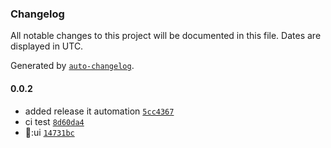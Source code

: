 ### Changelog

All notable changes to this project will be documented in this file. Dates are displayed in UTC.

Generated by [`auto-changelog`](https://github.com/CookPete/auto-changelog).

#### 0.0.2

- added release it automation [`5cc4367`](https://github.com/tigawanna/shadcn-ui-fanedition/commit/5cc4367d5763844f1928a58988cfe4a21f61e3f7)
- ci test [`8d60da4`](https://github.com/tigawanna/shadcn-ui-fanedition/commit/8d60da4a1a5061721c5f8a5d2c3b9614e3a2de18)
- 🚀:ui [`14731bc`](https://github.com/tigawanna/shadcn-ui-fanedition/commit/14731bcbafb889baacb7e8cf3b9f2bed2777cf34)
